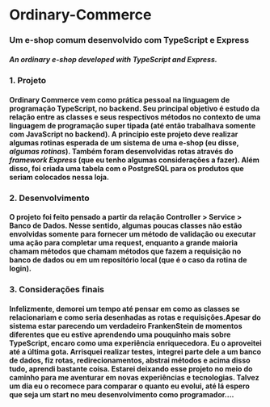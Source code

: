 # **Ordinary-Commerce**
### Um e-shop comum desenvolvido com TypeScript e Express
##### *An ordinary e-shop developed with TypeScript and Express.* 

### 1. Projeto
#### Ordinary Commerce vem como prática pessoal na linguagem de programação **TypeScript**, no backend. Seu principal objetivo é estudo da relação entre as classes e seus respectivos métodos no contexto de uma linguagem de programação super tipada (até então trabalhava somente com JavaScript no backend). A princípio este projeto deve realizar algumas rotinas esperada de um sistema de uma e-shop (eu disse, *algumas rotinas*). Também foram desenvolvidas rotas através do *framework **Express*** (que eu tenho algumas considerações a  fazer). Além disso, foi criada uma tabela com o **PostgreSQL** para os produtos que seriam colocados nessa loja.


### 2. Desenvolvimento 
#### O projeto foi feito pensado a partir da relação Controller > Service > Banco de Dados. Nesse sentido, algumas poucas classes não estão envolvidas somente para fornecer um método de validação ou executar uma ação para completar uma request, enquanto a grande maioria chamam métodos que chamam métodos que fazem a requisição no banco de dados ou em um repositório local (que é o caso da rotina de login). 

### 3. Considerações finais
#### Infelizmente, demorei um tempo até pensar em como as classes se relacionariam e como seria desenhadas as rotas e requisições.Apesar do sistema estar parecendo um verdadeiro FrankenStein de momentos diferentes que eu estive aprendendo uma pouquinho mais sobre TypeScript, encaro como uma experiência enriquecedora. Eu o aproveitei até a última gota. Arrisquei realizar testes, integrei parte dele a um banco de dados, fiz rotas, redirecionamentos, abstrai métodos e acima disso tudo, aprendi bastante coisa. Estarei deixando esse projeto no meio do caminho para me aventurar em novas experiências e tecnologias. Talvez um dia eu o recomece para comparar o quanto eu evolui, até lá espero que seja um start no meu desenvolvimento como programador....


